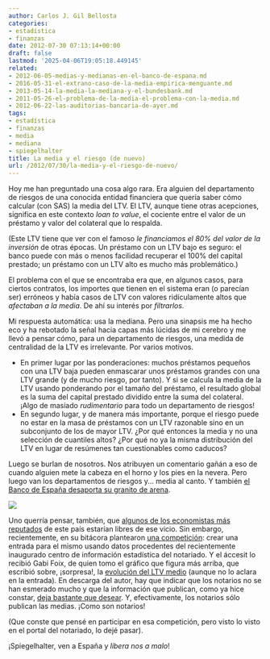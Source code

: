```yaml
---
author: Carlos J. Gil Bellosta
categories:
- estadística
- finanzas
date: 2012-07-30 07:13:14+00:00
draft: false
lastmod: '2025-04-06T19:05:18.449145'
related:
- 2012-06-05-medias-y-medianas-en-el-banco-de-espana.md
- 2016-05-31-el-extrano-caso-de-la-media-empirica-menguante.md
- 2013-05-14-la-media-la-mediana-y-el-bundesbank.md
- 2011-05-26-el-problema-de-la-media-el-problema-con-la-media.md
- 2012-06-22-las-auditorias-bancaria-de-ayer.md
tags:
- estadística
- finanzas
- media
- mediana
- spiegelhalter
title: La media y el riesgo (de nuevo)
url: /2012/07/30/la-media-y-el-riesgo-de-nuevo/
---
```


Hoy me han preguntado una cosa algo rara. Era alguien del departamento de riesgos de una conocida entidad financiera que quería saber cómo calcular (con SAS) la media del LTV. El LTV, aunque tiene otras acepciones, significa en este contexto _loan to value_, el cociente entre el valor de un préstamo y valor del colateral que lo respalda.

(Este LTV tiene que ver con el famoso _le financiamos el 80% del valor de la inversión_ de otras épocas. Un préstamo con un LTV bajo es seguro: el banco puede con más o menos facilidad recuperar el 100% del capital prestado; un préstamo con un LTV alto es mucho más problemático.)

El problema con el que se encontraba era que, en algunos casos, para ciertos contratos, los importes que tienen en el sistema eran (o parecían ser) erróneos y había casos de LTV con valores ridículamente altos que _afectaban a la media_. De ahí su interés por _filtrarlos_.

Mi respuesta automática: usa la mediana. Pero una sinapsis me ha hecho eco y ha rebotado la señal hacia capas más lúcidas de mi cerebro y me llevó a pensar cómo, para un departamento de riesgos, una medida de centralidad de la LTV es irrelevante. Por varios motivos.

* En primer lugar por las ponderaciones: muchos préstamos pequeños con una LTV baja pueden enmascarar unos préstamos grandes con una LTV grande (y de mucho riesgo, por tanto). Y si se calcula la media de la LTV usando ponderando por el tamaño del préstamo, el resultado global es la suma del capital prestado dividido entre la suma del colateral. ¡Algo de masiado _rudimentario_ para todo un departamento de riesgos!
* En segundo lugar, y de manera más importante, porque el riesgo puede no estar en la masa de préstamos con un LTV razonable sino en un subconjunto de los de mayor LTV. ¿Por qué entonces la media y no una selección de cuantiles altos? ¿Por qué no ya la misma distribución del LTV en lugar de resúmenes tan cuestionables como caducos?

Luego se burlan de nosotros. Nos atribuyen un comentario gañán a eso de cuando alguien mete la cabeza en el horno y los pies en la nevera. Pero luego van los departamentos de riesgos y... media al canto. Y también [el Banco de España desaporta su granito de arena](https://datanalytics.com/2012/06/12/por-que-me-quejo-del-banco-de-espana/).

[![](/wp-uploads/2012/07/neg18.png#center)
](/wp-uploads/2012/07/neg18.png#center)

Uno querría pensar, también, que [algunos de los economistas más reputados](http://www.fedeablogs.net/economia/) de este país estarían libres de ese vicio. Sin embargo, recientemente, en su bitácora plantearon [una competición](http://www.fedeablogs.net/economia/?p=23735): crear una entrada para el mismo usando datos procedentes del recientemente inaugurado centro de información estadística del notariado. Y el áccesit lo recibió Gabi Foix, de quien tomo el gráfico que figura más arriba, que escribió sobre, ¡sorpresa!, la [evolución del LTV medio](http://www.fedeablogs.net/economia/?p=23641) (aunque no lo aclara en la entrada). En descarga del autor, hay que indicar que los notarios no se han esmerado mucho y que la información que publican, como ya hice constar, [deja bastante que desear](https://datanalytics.com/2012/07/11/otra-oximoron-notarios-y-estadisticas/). Y, efectivamente, los notarios sólo publican las medias. ¡Como son notarios!

(Que conste que pensé en participar en esa competición, pero visto lo visto en el portal del notariado, lo dejé pasar).

¡Spiegelhalter, ven a España y _libera nos a malo_!
